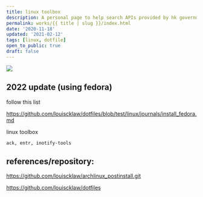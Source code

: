 ```yaml
---
title: linux toolbox
description: A personal page to help search APIs provided by hk government. Also trying using gatsby.
permalink: works/{{ title | slug }}/index.html
date: '2020-11-18'
updated: '2021-02-12'
tags: [linux, dotfile]
open_to_public: true
draft: false
---
```


![](/images/works/linux-toolbox.avif)

## 2022 update (using fedora)

follow this list

https://github.com/louiscklaw/dotfiles/blob/test/linux/journals/install_fedora.md

linux toolbox

    ack, entr, inotify-tools

## references/repository:

<a href="https://github.com/louiscklaw/archlinux_postinstall.git">https://github.com/louiscklaw/archlinux_postinstall.git</a>

<a href="https://github.com/louiscklaw/dotfiles">https://github.com/louiscklaw/dotfiles</a>
